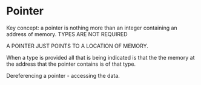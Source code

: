# Pointer

Key concept:  a pointer is nothing more than an integer containing an address of memory.  TYPES ARE NOT REQUIRED

A POINTER JUST POINTS TO A LOCATION OF MEMORY.

When a type is provided all that is being indicated is that the the memory at the address that the pointer contains is of that type.

Dereferencing a pointer - accessing the data.
